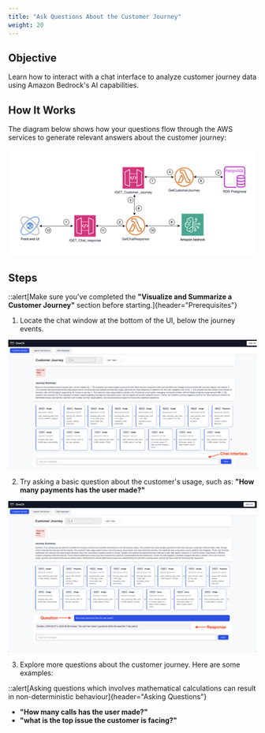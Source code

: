 ```yaml
---
title: "Ask Questions About the Customer Journey"
weight: 20
---
```


## Objective

Learn how to interact with a chat interface to analyze customer journey data using Amazon Bedrock's AI capabilities.

## How It Works

The diagram below shows how your questions flow through the AWS services to generate relevant answers about the customer journey:


![ChatResponseFlow](/static/intro-module-images/tlc302-get-chat-resp.png)


## Steps

::alert[Make sure you've completed the **"Visualize and Summarize a Customer Journey"** section before starting.]{header="Prerequisites"}

1. Locate the chat window at the bottom of the UI, below the journey events.


![AskWindow1](/static/intro-module-images/tlc302-ask-1.png)


2. Try asking a basic question about the customer's usage, such as:
   **"How many payments has the user made?"**


![AskWindow2](/static/intro-module-images/tlc302-ask-4.png)


3. Explore more questions about the customer journey. Here are some examples:

::alert[Asking questions which involves mathematical calculations can result in non-deterministic behaviour]{header="Asking Questions"}

   - **"How many calls has the user made?"**
   - **"what is the top issue the customer is facing?"**









    


